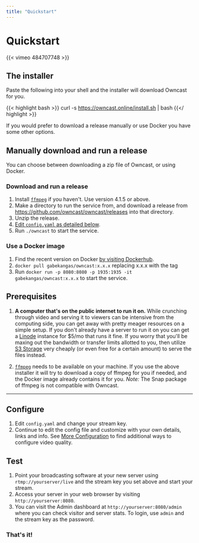 ```yaml
---
title: "Quickstart"
---
```


# Quickstart

{{< vimeo 484707748 >}}

## The installer

Paste the following into your shell and the installer will download Owncast for you.

{{< highlight bash >}}
curl -s https://owncast.online/install.sh | bash
{{</ highlight >}}

If you would prefer to download a release manually or use Docker you have some other options.

## Manually download and run a release

You can choose between downloading a zip file of Owncast, or using Docker.

### Download and run a release

1. Install [`ffmpeg`](https://ffmpeg.org/download.html) if you haven't.  Use version 4.1.5 or above.
1. Make a directory to run the service from, and download a release from https://github.com/owncast/owncast/releases into that directory.
1. Unzip the release.
1. [Edit `config.yaml` as detailed below](#configure).
1. Run `./owncast` to start the service.


### Use a Docker image

1. Find the recent version on Docker [by visiting Dockerhub](https://hub.docker.com/repository/registry-1.docker.io/gabekangas/owncast/tags?page=1).
1. `docker pull gabekangas/owncast:x.x.x` replacing x.x.x with the tag
1. Run `docker run -p 8080:8080 -p 1935:1935 -it gabekangas/owncast:x.x.x` to start the service.


## Prerequisites

1. **A computer that's on the public internet to run it on.**  While crunching through video and serving it to viewers can be intensive from the computing side, you can get away with pretty meager resources on a simple setup.  If you don't already have a server to run it on you can get a [Linode](https://www.linode.com/products/nanodes/) instance for $5/mo that runs it fine.  If you worry that you'll be maxing out the bandwidth or transfer limits allotted to you, then utilize [S3 Storage](/docs/s3) very cheaply (or even free for a certain amount) to serve the files instead.

1. [`ffmpeg`](https://ffmpeg.org/download.html) needs to be available on your machine.  If you use the above installer it will try to download a copy of ffmpeg for you if needed, and the Docker image already contains it for you.  _Note:_ The Snap package of ffmpeg is not compatible with Owncast.


---

## Configure

1. Edit `config.yaml` and change your stream key.
1. Continue to edit the config file and customize with your own details, links and info.  See [More Configuration](/docs/configuration/) to find additional ways to configure video quality.

## Test
1. Point your broadcasting software at your new server using `rtmp://yourserver/live` and the stream key you set above and start your stream.
1. Access your server in your web browser by visiting `http://yourserver:8080`.
1. You can visit the Admin dashboard at `http://yourserver:8080/admin` where you can check visitor and server stats. To login, use `admin` and the stream key as the password.


### That's it!
